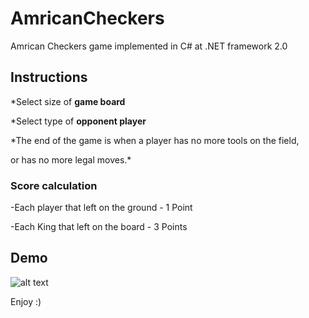 # AmricanCheckers
Amrican Checkers game implemented in C# at .NET framework 2.0
 
## Instructions

*Select size of **game board**

*Select type of **opponent player**

*The end of the game is when a player has no more tools on the field,

or has no more legal moves.*


### Score calculation

-Each player that left on the ground - 1 Point

-Each King that left on the board - 3 Points

## Demo
![alt text](https://github.com/naorbak/Tetris/blob/master/Tetris.gif)

Enjoy :)
